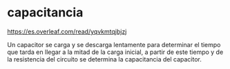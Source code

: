 # capacitancia

https://es.overleaf.com/read/yqvkmtqjbjzj

Un capacitor se carga y se descarga lentamente para determinar el tiempo que tarda en llegar a la mitad de la carga inicial, a partir de este tiempo y de la resistencia del circuito se determina la capacitancia del capacitor.
